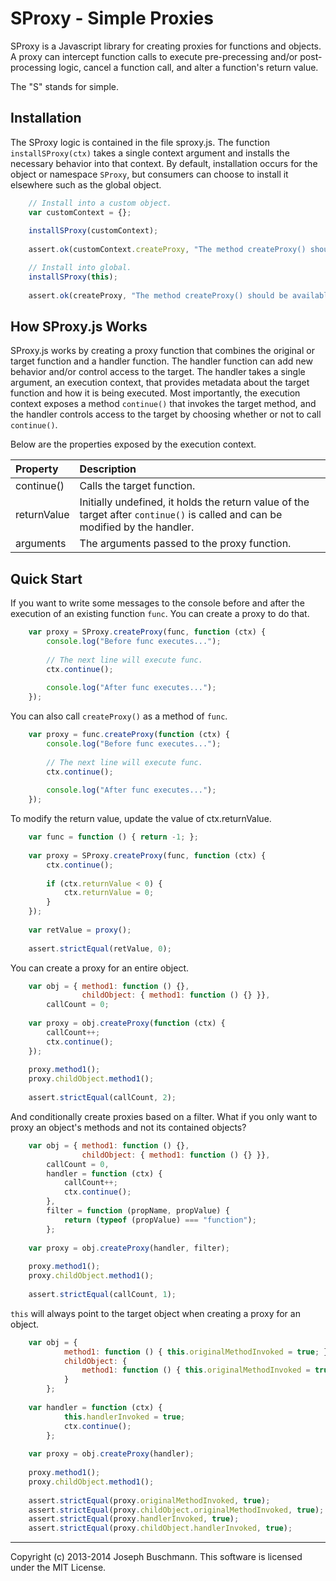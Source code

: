 SProxy - Simple Proxies
=======================

SProxy is a Javascript library for creating proxies for functions and objects. A proxy can intercept function calls to execute pre-precessing and/or post-processing logic, cancel a function call, and alter a function's return value.

The "S" stands for simple.

Installation
------------

The SProxy logic is contained in the file sproxy.js. The function `installSProxy(ctx)` takes a single context argument and installs the necessary behavior into that context. By default, installation occurs for the object or namespace `SProxy`, but consumers can choose to install it elsewhere such as the global object.

```Javascript
    // Install into a custom object.
    var customContext = {};
    
    installSProxy(customContext);
    
    assert.ok(customContext.createProxy, "The method createProxy() should be available from the custom context object.");

    // Install into global.
    installSProxy(this);
    
    assert.ok(createProxy, "The method createProxy() should be available from the global object.");
```

How SProxy.js Works
-------------------

SProxy.js works by creating a proxy function that combines the original or target function and a handler function. The handler function can add new behavior and/or control access to the target. The handler takes a single argument, an execution context, that provides metadata about the target function and how it is being executed. Most importantly, the execution context exposes a method `continue()` that invokes the target method, and the handler controls access to the target by choosing whether or not to call `continue()`.

Below are the properties exposed by the execution context.

| Property     | Description  |
| :--------    | :----------- |
| continue()   | Calls the target function. |
| returnValue  | Initially undefined, it holds the return value of the target after `continue()` is called and can be modified by the handler. |
| arguments    | The arguments passed to the proxy function.|

Quick Start
-----------

If you want to write some messages to the console before and after the execution of an existing function `func`. You can create a proxy to do that.

```Javascript
    var proxy = SProxy.createProxy(func, function (ctx) {
        console.log("Before func executes...");
        
        // The next line will execute func.
        ctx.continue();
        
        console.log("After func executes...");
    });
```

You can also call `createProxy()` as a method of `func`.

```Javascript
    var proxy = func.createProxy(function (ctx) {
        console.log("Before func executes...");
        
        // The next line will execute func.
        ctx.continue();
        
        console.log("After func executes...");
    });
```

To modify the return value, update the value of ctx.returnValue.

```Javascript
    var func = function () { return -1; };
    
    var proxy = SProxy.createProxy(func, function (ctx) {
        ctx.continue();
        
        if (ctx.returnValue < 0) {
            ctx.returnValue = 0;
        }
    });
    
    var retValue = proxy();
    
    assert.strictEqual(retValue, 0);
```

You can create a proxy for an entire object.

```Javascript
    var obj = { method1: function () {},
                childObject: { method1: function () {} }},
        callCount = 0;
    
    var proxy = obj.createProxy(function (ctx) {
        callCount++;
        ctx.continue();
    });
    
    proxy.method1();
    proxy.childObject.method1();
    
    assert.strictEqual(callCount, 2);
```

And conditionally create proxies based on a filter. What if you only want to proxy an object's methods and not its contained objects?

```Javascript
    var obj = { method1: function () {},
                childObject: { method1: function () {} }},
        callCount = 0,
        handler = function (ctx) {
            callCount++;
            ctx.continue();
        },
        filter = function (propName, propValue) {
            return (typeof (propValue) === "function");
        };
    
    var proxy = obj.createProxy(handler, filter);
    
    proxy.method1();
    proxy.childObject.method1();
    
    assert.strictEqual(callCount, 1);
```

`this` will always point to the target object when creating a proxy for an object.

```Javascript
    var obj = { 
            method1: function () { this.originalMethodInvoked = true; },
            childObject: {
                method1: function () { this.originalMethodInvoked = true; }
            }
        };
        
    var handler = function (ctx) {
            this.handlerInvoked = true;
            ctx.continue();
        };
    
    var proxy = obj.createProxy(handler);
    
    proxy.method1();
    proxy.childObject.method1();
    
    assert.strictEqual(proxy.originalMethodInvoked, true);
    assert.strictEqual(proxy.childObject.originalMethodInvoked, true);
    assert.strictEqual(proxy.handlerInvoked, true);
    assert.strictEqual(proxy.childObject.handlerInvoked, true);
```


**************

Copyright (c) 2013-2014 Joseph Buschmann. This software is licensed under the MIT License.
